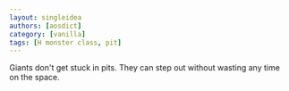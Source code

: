 ```yaml
---
layout: singleidea
authors: [aosdict]
category: [vanilla]
tags: [H monster class, pit]
---
```

Giants don't get stuck in pits. They can step out without wasting any time on the space.
